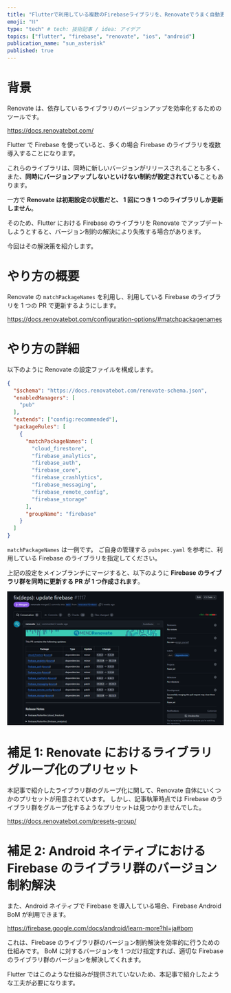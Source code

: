 ```yaml
---
title: "Flutterで利用している複数のFirebaseライブラリを、Renovateでうまく自動更新する"
emoji: "⛓"
type: "tech" # tech: 技術記事 / idea: アイデア
topics: ["flutter", "firebase", "renovate", "ios", "android"]
publication_name: "sun_asterisk"
published: true
---
```


# 背景

Renovate は、依存しているライブラリのバージョンアップを効率化するためのツールです。

https://docs.renovatebot.com/

Flutter で Firebase を使っていると、多くの場合 Firebase のライブラリを複数導入することになります。

これらのライブラリは、同時に新しいバージョンがリリースされることも多く、また、**同時にバージョンアップしないといけない制約が設定されている**こともあります。

一方で **Renovate は初期設定の状態だと、 1 回につき 1 つのライブラリしか更新しません**。

そのため、Flutter における Firebase のライブラリを Renovate でアップデートしようとすると、バージョン制約の解決により失敗する場合があります。

今回はその解決策を紹介します。

# やり方の概要

Renovate の `matchPackageNames` を利用し、利用している Firebase のライブラリを 1 つの PR で更新するようにします。

https://docs.renovatebot.com/configuration-options/#matchpackagenames

# やり方の詳細

以下のように Renovate の設定ファイルを構成します。

```json:renovate.json
{
  "$schema": "https://docs.renovatebot.com/renovate-schema.json",
  "enabledManagers": [
    "pub"
  ],
  "extends": ["config:recommended"],
  "packageRules": [
    {
      "matchPackageNames": [
        "cloud_firestore",
        "firebase_analytics",
        "firebase_auth",
        "firebase_core",
        "firebase_crashlytics",
        "firebase_messaging",
        "firebase_remote_config",
        "firebase_storage"
      ],
      "groupName": "firebase"
    }
  ]
}
```

`matchPackageNames` は一例です。
ご自身の管理する `pubspec.yaml` を参考に、利用している Firebase のライブラリを指定してください。

上記の設定をメインブランチにマージすると、以下のように **Firebase のライブラリ群を同時に更新する PR が 1 つ作成されます**。

![](/images/group-flutter-firebase-libs-for-renovate/pr-updating-firebase-libraries.png)

# 補足 1: Renovate におけるライブラリグループ化のプリセット

本記事で紹介したライブラリ群のグループ化に関して、Renovate 自体にいくつかのプリセットが用意されています。
しかし、記事執筆時点では Firebase のライブラリ群をグループ化するようなプリセットは見つかりませんでした。

https://docs.renovatebot.com/presets-group/

# 補足 2: Android ネイティブにおける Firebase のライブラリ群のバージョン制約解決

また、Android ネイティブで Firebase を導入している場合、Firebase Android BoM が利用できます。

https://firebase.google.com/docs/android/learn-more?hl=ja#bom

これは、Firebase のライブラリ群のバージョン制約解決を効率的に行うための仕組みです。
BoM に対するバージョンを 1 つだけ指定すれば、適切な Firebase のライブラリ群のバージョンを解決してくれます。

Flutter ではこのような仕組みが提供されていないため、本記事で紹介したような工夫が必要になります。
